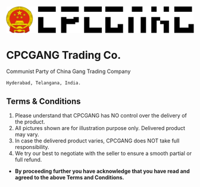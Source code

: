 ![CPCGANG](Assets/cpcgang.svg.png) 

# CPCGANG Trading Co.
Communist Party of China Gang Trading Company

```
Hyderabad, Telangana, India.
```
## Terms & Conditions
1) Please understand that CPCGANG has NO control over the delivery of the product.
2) All pictures shown are for illustration purpose only. Delivered product may vary.
3) In case the delivered product varies, CPCGANG does NOT take full responsibility. 
4) We try our best to negotiate with the seller to ensure a smooth partial or full refund. 

* **By proceeding further you have acknowledge that you have read and agreed to the above Terms and Conditions.**
